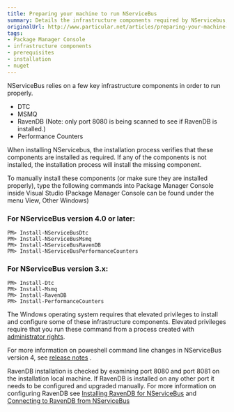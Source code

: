 ```yaml
---
title: Preparing your machine to run NServiceBus
summary: Details the infrastructure components required by NServicebus, and how to install them using Visual Studio&#39;s Package Manager Console
originalUrl: http://www.particular.net/articles/preparing-your-machine-to-run-nservicebus
tags:
- Package Manager Console
- infrastructure components
- prerequisites
- installation
- nuget
---
```


NServiceBus relies on a few key infrastructure components in order to run properly.

-   DTC
-   MSMQ
-   RavenDB (Note: only port 8080 is being scanned to see if RavenDB is installed.)
-   Performance Counters

When installing NServicebus, the installation process verifies that these components are installed as required. If any of the components is not installed, the installation process will install the missing component.

To manually install these components (or make sure they are installed properly), type the following commands into Package Manager Console inside Visual Studio (Package Manager Console can be found under the menu View, Other Windows)

### For NServiceBus version 4.0 or later:

```
PM> Install-NServiceBusDtc 
PM> Install-NServiceBusMsmq
PM> Install-NServiceBusRavenDB
PM> Install-NServiceBusPerformanceCounters
```

### For NServiceBus version 3.x:

```
PM> Install-Dtc
PM> Install-Msmq
PM> Install-RavenDB
PM> Install-PerformanceCounters
```

The Windows operating system requires that elevated privileges to install and configure some of these infrastructure components. Elevated privileges require that you run these command from a process created with [administrator rights](http://windows.microsoft.com/en-us/windows7/how-do-i-run-an-application-once-with-a-full-administrator-access-token).

For more information on poweshell command line changes in NServiceBus version 4, see [release notes](http://www.particular.net/blog/nservicebus-v4.0-release-notes#powershell) .

RavenDB installation is checked by examining port 8080 and port 8081 on the installation local machine. If RavenDB is installed on any other port it needs to be configured and upgraded manually. For more information on configuring RavenDB see [Installing RavenDB for NServiceBus](using-ravendb-in-nservicebus-installing.md) and [Connecting to RavenDB from NServiceBus](using-ravendb-in-nservicebus-connecting.md)



